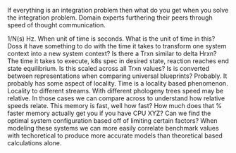 If everything is an integration problem then what do you get when you solve the integration problem. Domain experts furthering their peers through speed of thought communication.

1/N(s) Hz. When unit of time is seconds. What is the unit of time in this? Doss it have something to do with the time it takes to transform one system context into a new system context? Is there a Trxn similar to delta Hrxn? The time it takes to execute, k8s spec in desired state, reaction reaches end state equilibrium. Is this scaled across all Trxn values? Is is converted between representations when comparing universal blueprints? Probably. It probably has some aspect of locality. Time is a locality based phenomenon. Locality to different streams. With different phologeny trees speed may be relative. In those cases we can compare across to understand how relative speeds relate. This memory is fast, well how fast? How much does that % faster memory actually get you if you have CPU XYZ? Can we find the optimal system configuration based off of limiting certain factors? When modeling these systems we can more easily correlate benchmark values with techoretical to produce more accurate models than theoretical based calculations alone.